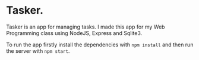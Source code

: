 # Tasker.
Tasker is an app for managing tasks.
I made this app for my Web Programming class using NodeJS, Express and Sqlite3.

To run the app firstly install the dependencies with `npm install` and then run the server with `npm start`.